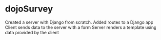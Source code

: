 # dojoSurvey
Created a server with Django from scratch.
Added routes to a Django app
Client sends data to the server with a form
Server renders a template using data provided by the client
